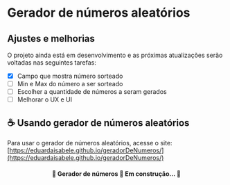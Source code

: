 # Gerador de números aleatórios

## Ajustes e melhorias

O projeto ainda está em desenvolvimento e as próximas atualizações serão voltadas nas seguintes tarefas:

- [x] Campo que mostra número sorteado
- [ ] Min e Max do número a ser sorteado
- [ ] Escolher a quantidade de números a seram gerados
- [ ] Melhorar o UX e UI

## ☕ Usando gerador de números aleatórios

Para usar o gerador de números aleatórios, acesse o site:
<br>
[https://eduardaisabele.github.io/geradorDeNumeros/](https://eduardaisabele.github.io/geradorDeNumeros/)

<h4 align="center"> 
	🚧  Gerador de números 🚀 Em construção...  🚧
</h4>
